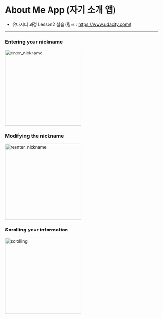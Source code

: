 # About Me App (자기 소개 앱)
  - 유다시티 과정 Lesson2 실습 (링크 : https://www.udacity.com/)

---

### Entering your nickname
<img width="250" alt = "enter_nickname" src = "https://user-images.githubusercontent.com/64389362/92573190-60ce5900-f2c0-11ea-90d9-1da70043b60c.gif">

### Modifying the nickname
<img width="250" alt = "reenter_nickname" src = "https://user-images.githubusercontent.com/64389362/92573886-5b254300-f2c1-11ea-8c1b-8000a183156f.gif">

### Scrolling your information
<img width="250" alt = "scrolling" src = "https://user-images.githubusercontent.com/64389362/92573503-d9cdb080-f2c0-11ea-98fa-520d63540213.gif">

